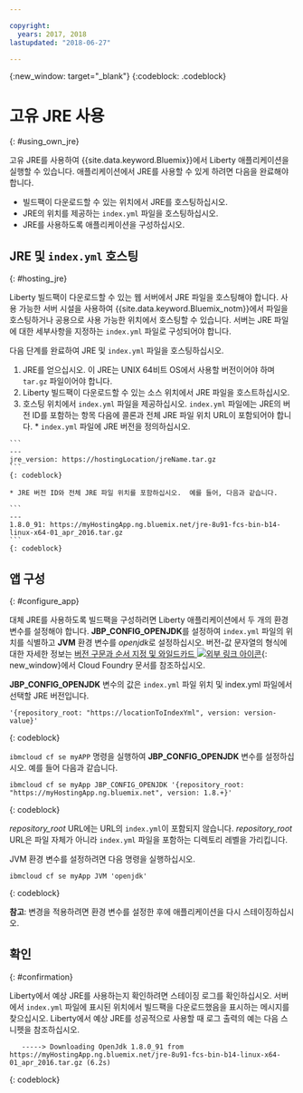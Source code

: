 ```yaml
---

copyright:
  years: 2017, 2018
lastupdated: "2018-06-27"

---
```


{:new_window: target="_blank"}
{:codeblock: .codeblock}

# 고유 JRE 사용
{: #using_own_jre}

고유 JRE를 사용하여 {{site.data.keyword.Bluemix}}에서 Liberty 애플리케이션을 실행할 수 있습니다. 애플리케이션에서 JRE를 사용할 수 있게 하려면 다음을 완료해야 합니다.
* 빌드팩이 다운로드할 수 있는 위치에서 JRE를 호스팅하십시오.
* JRE의 위치를 제공하는 `index.yml` 파일을 호스팅하십시오.
* JRE를 사용하도록 애플리케이션을 구성하십시오.

## JRE 및 `index.yml` 호스팅
{: #hosting_jre}

Liberty 빌드팩이 다운로드할 수 있는 웹 서버에서 JRE 파일을 호스팅해야 합니다. 사용 가능한 서버 시설을 사용하여 {{site.data.keyword.Bluemix_notm}}에서 파일을 호스팅하거나 공용으로 사용 가능한 위치에서 호스팅할 수 있습니다. 서버는 JRE 파일에 대한 세부사항을 지정하는 `index.yml` 파일로 구성되어야 합니다.

다음 단계를 완료하여 JRE 및 `index.yml` 파일을 호스팅하십시오.
  1. JRE를 얻으십시오. 이 JRE는 UNIX 64비트 OS에서 사용할 버전이어야 하며 `tar.gz` 파일이어야 합니다.
  2. Liberty 빌드팩이 다운로드할 수 있는 소스 위치에서 JRE 파일을 호스트하십시오.
  3. 호스팅 위치에서 `index.yml` 파일을 제공하십시오. `index.yml` 파일에는 JRE의 버전 ID를 포함하는 항목 다음에 콜론과 전체 JRE 파일 위치 URL이 포함되어야 합니다.
    * `index.yml` 파일에 JRE 버전을 정의하십시오.

    ```
    ---
    jre_version: https://hostingLocation/jreName.tar.gz
    ```
    {: codeblock}

    * JRE 버전 ID와 전체 JRE 파일 위치를 포함하십시오.  예를 들어, 다음과 같습니다.

    ```
    ---
    1.8.0_91: https://myHostingApp.ng.bluemix.net/jre-8u91-fcs-bin-b14-linux-x64-01_apr_2016.tar.gz
    ```
    {: codeblock}

## 앱 구성
{: #configure_app}

대체 JRE를 사용하도록 빌드팩을 구성하려면 Liberty 애플리케이션에서 두 개의 환경 변수를 설정해야 합니다. **JBP_CONFIG_OPENJDK**를 설정하여 `index.yml` 파일의 위치를 식별하고 **JVM** 환경 변수를 *openjdk*로 설정하십시오. 
버전-값 문자열의 형식에 대한 자세한 정보는 [버전 구문과 순서 지정 및 와일드카드 ![외부 링크 아이콘](../../icons/launch-glyph.svg "외부 링크 아이콘")](https://github.com/cloudfoundry/ibm-websphere-liberty-buildpack/blob/master/docs/util-repositories.md){: new_window}에서 Cloud Foundry 문서를 참조하십시오.

**JBP_CONFIG_OPENJDK** 변수의 값은 `index.yml` 파일 위치 및 index.yml 파일에서 선택할 JRE 버전입니다.

```
'{repository_root: "https://locationToIndexYml", version: version-value}'
```
{: codeblock}

`ibmcloud cf se myAPP` 명령을 실행하여 **JBP_CONFIG_OPENJDK** 변수를 설정하십시오. 예를 들어 다음과 같습니다.
```
ibmcloud cf se myApp JBP_CONFIG_OPENJDK '{repository_root: "https://myHostingApp.ng.bluemix.net", version: 1.8.+}'
```
{: codeblock}

*repository_root* URL에는 URL의 `index.yml`이 포함되지 않습니다. *repository_root* URL은 파일 자체가 아니라 `index.yml` 파일을 포함하는 디렉토리 레벨을 가리킵니다.

JVM 환경 변수를 설정하려면 다음 명령을 실행하십시오.
```
ibmcloud cf se myApp JVM 'openjdk'
```
{: codeblock}

**참고**: 변경을 적용하려면 환경 변수를 설정한 후에 애플리케이션을 다시 스테이징하십시오.

## 확인
{: #confirmation}

Liberty에서 예상 JRE를 사용하는지 확인하려면 스테이징 로그를 확인하십시오. 서버에서 `index.yml` 파일에 표시된 위치에서 빌드팩을 다운로드했음을 표시하는 메시지를 찾으십시오. Liberty에서 예상 JRE를 성공적으로 사용할 때 로그 출력의 예는 다음 스니펫을 참조하십시오.
```
   -----> Downloading OpenJdk 1.8.0_91 from https://myHostingApp.ng.bluemix.net/jre-8u91-fcs-bin-b14-linux-x64-01_apr_2016.tar.gz (6.2s)
```
{: codeblock}
